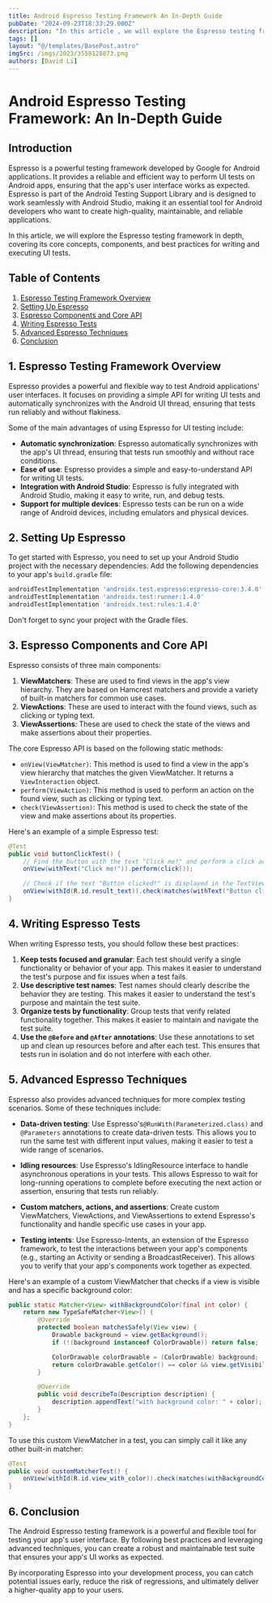 ```yaml
---
title: Android Espresso Testing Framework An In-Depth Guide
pubDate: "2024-09-23T18:33:29.000Z"
description: "In this article , we will explore the Espresso testing framework in depth, covering its core concepts, components, and best practices for writing and executing UI tests"
tags: []
layout: "@/templates/BasePost.astro"
imgSrc: /imgs/2023/3558128873.png
authors: [David Li]
---
```

# Android Espresso Testing Framework: An In-Depth Guide

## Introduction

Espresso is a powerful testing framework developed by Google for Android applications. It provides a reliable and efficient way to perform UI tests on Android apps, ensuring that the app's user interface works as expected. Espresso is part of the Android Testing Support Library and is designed to work seamlessly with Android Studio, making it an essential tool for Android developers who want to create high-quality, maintainable, and reliable applications.

In this article, we will explore the Espresso testing framework in depth, covering its core concepts, components, and best practices for writing and executing UI tests.

## Table of Contents

1. [Espresso Testing Framework Overview](#overview)
2. [Setting Up Espresso](#setup)
3. [Espresso Components and Core API](#components)
4. [Writing Espresso Tests](#writing-tests)
5. [Advanced Espresso Techniques](#advanced)
6. [Conclusion](#conclusion)

<a name="overview"></a>

## 1. Espresso Testing Framework Overview

Espresso provides a powerful and flexible way to test Android applications' user interfaces. It focuses on providing a simple API for writing UI tests and automatically synchronizes with the Android UI thread, ensuring that tests run reliably and without flakiness.

Some of the main advantages of using Espresso for UI testing include:

- **Automatic synchronization**: Espresso automatically synchronizes with the app's UI thread, ensuring that tests run smoothly and without race conditions.
- **Ease of use**: Espresso provides a simple and easy-to-understand API for writing UI tests.
- **Integration with Android Studio**: Espresso is fully integrated with Android Studio, making it easy to write, run, and debug tests.
- **Support for multiple devices**: Espresso tests can be run on a wide range of Android devices, including emulators and physical devices.

<a name="setup"></a>

## 2. Setting Up Espresso

To get started with Espresso, you need to set up your Android Studio project with the necessary dependencies. Add the following dependencies to your app's `build.gradle` file:

```gradle
androidTestImplementation 'androidx.test.espresso:espresso-core:3.4.0'
androidTestImplementation 'androidx.test:runner:1.4.0'
androidTestImplementation 'androidx.test:rules:1.4.0'
```

Don't forget to sync your project with the Gradle files.

<a name="components"></a>

## 3. Espresso Components and Core API

Espresso consists of three main components:

1. **ViewMatchers**: These are used to find views in the app's view hierarchy. They are based on Hamcrest matchers and provide a variety of built-in matchers for common use cases.
2. **ViewActions**: These are used to interact with the found views, such as clicking or typing text.
3. **ViewAssertions**: These are used to check the state of the views and make assertions about their properties.

The core Espresso API is based on the following static methods:

- `onView(ViewMatcher)`: This method is used to find a view in the app's view hierarchy that matches the given ViewMatcher. It returns a `ViewInteraction` object.
- `perform(ViewAction)`: This method is used to perform an action on the found view, such as clicking or typing text.
- `check(ViewAssertion)`: This method is used to check the state of the view and make assertions about its properties.

Here's an example of a simple Espresso test:

```java
@Test
public void buttonClickTest() {
    // Find the button with the text "Click me!" and perform a click action
    onView(withText("Click me!")).perform(click());

    // Check if the text "Button clicked!" is displayed in the TextView with the ID "result_text"
    onView(withId(R.id.result_text)).check(matches(withText("Button clicked!")));
}
```

<a name="writing-tests"></a>

## 4. Writing Espresso Tests

When writing Espresso tests, you should follow these best practices:

1. **Keep tests focused and granular**: Each test should verify a single functionality or behavior of your app. This makes it easier to understand the test's purpose and fix issues when a test fails.
2. **Use descriptive test names**: Test names should clearly describe the behavior they are testing. This makes it easier to understand the test's purpose and maintain the test suite.
3. **Organize tests by functionality**: Group tests that verify related functionality together. This makes it easier to maintain and navigate the test suite.
4. **Use the `@Before` and `@After` annotations**: Use these annotations to set up and clean up resources before and after each test. This ensures that tests run in isolation and do not interfere with each other.

<a name="advanced"></a>

## 5. Advanced Espresso Techniques

Espresso also provides advanced techniques for more complex testing scenarios. Some of these techniques include:

- **Data-driven testing**: Use Espresso's`@RunWith(Parameterized.class)` and `@Parameters` annotations to create data-driven tests. This allows you to run the same test with different input values, making it easier to test a wide range of scenarios.

- **Idling resources**: Use Espresso's IdlingResource interface to handle asynchronous operations in your tests. This allows Espresso to wait for long-running operations to complete before executing the next action or assertion, ensuring that tests run reliably.

- **Custom matchers, actions, and assertions**: Create custom ViewMatchers, ViewActions, and ViewAssertions to extend Espresso's functionality and handle specific use cases in your app.

- **Testing intents**: Use Espresso-Intents, an extension of the Espresso framework, to test the interactions between your app's components (e.g., starting an Activity or sending a BroadcastReceiver). This allows you to verify that your app's components work together as expected.

Here's an example of a custom ViewMatcher that checks if a view is visible and has a specific background color:

```java
public static Matcher<View> withBackgroundColor(final int color) {
    return new TypeSafeMatcher<View>() {
        @Override
        protected boolean matchesSafely(View view) {
            Drawable background = view.getBackground();
            if (!(background instanceof ColorDrawable)) return false;

            ColorDrawable colorDrawable = (ColorDrawable) background;
            return colorDrawable.getColor() == color && view.getVisibility() == View.VISIBLE;
        }

        @Override
        public void describeTo(Description description) {
            description.appendText("with background color: " + color);
        }
    };
}
```

To use this custom ViewMatcher in a test, you can simply call it like any other built-in matcher:

```java
@Test
public void customMatcherTest() {
    onView(withId(R.id.view_with_color)).check(matches(withBackgroundColor(Color.RED)));
}
```

<a name="conclusion"></a>

## 6. Conclusion

The Android Espresso testing framework is a powerful and flexible tool for testing your app's user interface. By following best practices and leveraging advanced techniques, you can create a robust and maintainable test suite that ensures your app's UI works as expected.

By incorporating Espresso into your development process, you can catch potential issues early, reduce the risk of regressions, and ultimately deliver a higher-quality app to your users.
